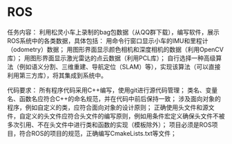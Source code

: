 # ROS

任务内容：
利用松灵小车上录制的bag包数据（从QQ群下载），编写软件，展示ROS系统中的各类数据，具体包括：
用命令行窗口显示小车的IMU和里程计（odometry）数据；
用图形界面显示颜色相机和深度相机的数据（利用OpenCV库）；
用图形界面显示激光雷达的点云数据（利用PCL库）；
自行选择一种高级算法（例如语义分割、三维重建、导航定位（SLAM）等），实现该算法（可以直接利用第三方库），将其集成到系统中。

代码要求：
所有程序代码采用C++编写，使用git进行源代码管理；
类名、变量名、函数名应符合C++的命名规范，并在代码中前后保持一致；
涉及面向对象的程序，例如自定义的类，应符合面向对象的设计原则；
正确使用头文件和源文件，自定义的头文件应符合头文件的编写原则，例如用条件宏定义确保头文件不被多次引用、不在头文件中进行类和函数的实现（模板除外）；
项目必须是ROS项目，符合ROS的项目的规范，正确编写CmakeLists.txt等文件；
